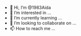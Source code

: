 - 👋 Hi, I’m @1983Aida
- 👀 I’m interested in ...
- 🌱 I’m currently learning ...
- 💞️ I’m looking to collaborate on ...
- 📫 How to reach me ...

<!---
1983Aida/1983Aida is a ✨ special ✨ repository because its `README.md` (this file) appears on your GitHub profile.
You can click the Preview link to take a look at your changes.
--->
